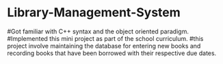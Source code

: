 # Library-Management-System
#Got familiar with C++ syntax and the object oriented paradigm. #Implemented this mini project as part of the school curriculum. #this project involve maintaining the database for entering new books and recording books that have been borrowed with their respective due dates.
